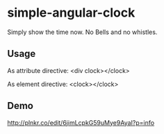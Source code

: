 # simple-angular-clock
Simply show the time now. No Bells and no whistles.

## Usage
As attribute directive: &lt;div clock&gt;&lt;/clock&gt;

As element directive: &lt;clock&gt;&lt;/clock&gt;

## Demo
http://plnkr.co/edit/6jimLcpkG59uMye9AyaI?p=info
